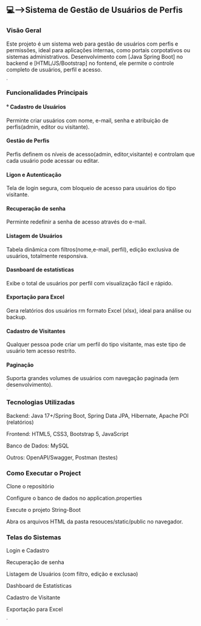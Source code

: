 
<h2>💻-->Sistema de Gestão de Usuários de Perfis</h2>
<p>
  <h3>Visão Geral</h3>
Este projeto é um sistema web para gestão de usuários com perfis e permissões, ideal para aplicações
internas, como portais corpotativos ou sistemas administrativos. Desenvolvimento com [Java Spring Boot] no backend
e [HTML/JS/Bootstrap] no fontend, ele permite o controle completo de usuários, perfil e acesso.</p>
<img width="1768" height="5" alt="image" src="https://github.com/user-attachments/assets/3220957e-9fc0-498b-8fc0-94b95dd1e223" />
<h3>Funcionalidades Principais</h3>
<h4>° Cadastro de Usuários </h4>Perminte criar usuários com nome, e-mail, senha e atribuição de perfis(admin, editor ou visitante).
<h4>Gestão de Perfis</h4>Perfis definem os níveis de acesso(admin, editor,visitante) e controlam que cada usuário pode acessar ou editar.
<h4>Ligon e Autenticação </h4>Tela de login segura, com bloqueio de acesso para usuários do tipo visitante.
<h4>Recuperação de senha</h4>Perminte redefinir a senha de acesso através do e-mail.
<h4>Listagem de Usuários</h4>Tabela dinâmica com filtros(nome,e-mail, perfil), edição exclusiva de usuários, totalmente responsiva.
<h4>Dasnboard de estatísticas</h4>Exibe o total de usuários por perfil com visualização fácil e rápido.
<h4>Exportação para Excel</h4>Gera relatórios dos usuários rm formato Excel (xlsx), ideal para análise ou backup.
<h4>Cadastro de Visitantes</h4>Qualquer pessoa pode criar um perfil do tipo visitante, mas este tipo de usuário tem acesso restrito.
<h4>Paginação</h4>Suporta grandes volumes de usuários com navegação paginada (em desenvolvimento).
<img width="1768" height="5" alt="image" src="https://github.com/user-attachments/assets/3220957e-9fc0-498b-8fc0-94b95dd1e223" />
<h3>Tecnologias Utilizadas</h3>
<p>Backend: Java  17+/Spring Boot, Spring Data JPA, Hibernate, Apache POI (relatórios)</p>
<p>Frontend: HTML5, CSS3, Bootstrap 5, JavaScript</p>
<p>Banco de Dados: MySQL</p>
<p>Outros: OpenAPI/Swagger, Postman (testes)</p>
<h3>Como Executar o Project</h3>
<p>Clone o repositório</p>
<p>Configure o banco de dados no application.properties</p>
<p>Execute o projeto String-Boot</p>
<p>Abra os arquivos HTML da pasta resouces/static/public no navegador.</p>
<h3>Telas do Sistemas</h3>
<p>Login e Cadastro</p>
<p>Recuperação de senha</p>
<p>Listagem de Usuários (com filtro, edição e exclusao)</p>
<p>Dashboard de Estatísticas</p>
<p>Cadastro de Visitante</p>
<p>Exportação para Excel</p>
<img width="1768" height="5" alt="image" src="https://github.com/user-attachments/assets/3220957e-9fc0-498b-8fc0-94b95dd1e223" />

